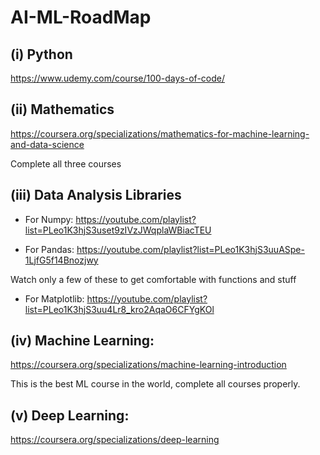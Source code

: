 # AI-ML-RoadMap

## (i) Python

https://www.udemy.com/course/100-days-of-code/

## (ii) Mathematics

https://coursera.org/specializations/mathematics-for-machine-learning-and-data-science

Complete all three courses

## (iii) Data Analysis Libraries

- For Numpy: https://youtube.com/playlist?list=PLeo1K3hjS3uset9zIVzJWqplaWBiacTEU

- For Pandas: https://youtube.com/playlist?list=PLeo1K3hjS3uuASpe-1LjfG5f14Bnozjwy

Watch only a few of these to get comfortable with functions and stuff

- For Matplotlib: https://youtube.com/playlist?list=PLeo1K3hjS3uu4Lr8_kro2AqaO6CFYgKOl

## (iv) Machine Learning:

https://coursera.org/specializations/machine-learning-introduction

This is the best ML course in the world, complete all courses properly.


## (v) Deep Learning:
https://coursera.org/specializations/deep-learning
